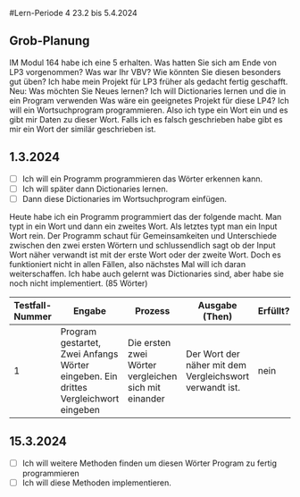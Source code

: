 #Lern-Periode 4
23.2 bis 5.4.2024

## Grob-Planung
IM Modul 164 habe ich eine 5 erhalten.
Was hatten Sie sich am Ende von LP3 vorgenommen? Was war Ihr VBV? Wie könnten Sie diesen besonders gut üben?
Ich habe mein Projekt für LP3 früher als gedacht fertig geschafft.
Neu: Was möchten Sie Neues lernen?
Ich will Dictionaries lernen und die in ein Program verwenden
Was wäre ein geeignetes Projekt für diese LP4?
Ich will ein Wortsuchprogram programmieren. Also ich type ein Wort ein und es gibt mir Daten zu dieser Wort. Falls ich es falsch geschrieben habe gibt es mir ein Wort der similär geschrieben ist.

## 1.3.2024
 
- [ ] Ich will ein Programm programmieren das Wörter erkennen kann.
- [ ] Ich will später dann Dictionaries lernen.
- [ ] Dann diese Dictionaries im Wortsuchprogram einfügen.

Heute habe ich ein Programm programmiert das der folgende macht. Man typt in ein Wort und dann ein zweites Wort. Als letztes typt man ein Input Wort rein. Der Programm schaut für Gemeinsamkeiten und Unterschiede zwischen den zwei ersten Wörtern und schlussendlich sagt ob der Input Wort näher verwandt ist mit der erste Wort oder der zweite Wort. Doch es funktioniert nicht in allen Fällen, also nächstes Mal will ich daran weiterschaffen. Ich habe auch gelernt was Dictionaries sind, aber habe sie noch nicht implementiert. (85 Wörter)

| Testfall-Nummer | Engabe |  Prozess | Ausgabe (Then) | Erfüllt? |
| --- | --- | --- | --- | --- |
| 1   |   Program gestartet, Zwei Anfangs Wörter eingeben. Ein drittes Vergleichwort eingeben|  Die ersten zwei Wörter vergleichen sich mit einander   |  Der Wort der näher mit dem Vergleichswort verwandt ist.  | nein    |

## 15.3.2024
 
- [ ] Ich will weitere Methoden finden um diesen Wörter Program zu fertig programmieren
- [ ] Ich will diese Methoden implementieren.
